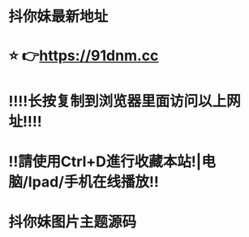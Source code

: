 # 抖你妹最新地址
# ⭐️ 👉https://91dnm.cc
# ‼️‼️长按复制到浏览器里面访问以上网址‼️‼️
# ‼️請使用Ctrl+D進行收藏本站!|电脑/Ipad/手机在线播放‼️
# 抖你妹图片主题源码
